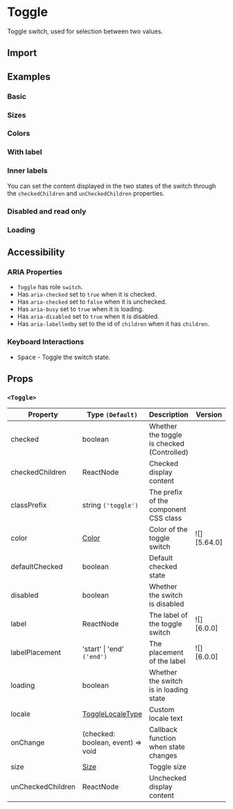 # Toggle

Toggle switch, used for selection between two values.

## Import

<!--{include:<import-guide>}-->

## Examples

### Basic

<!--{include:`basic.md`}-->

### Sizes

<!--{include:`size.md`}-->

### Colors

<!--{include:`color.md`}-->

### With label

<!--{include:`with-label.md`}-->

### Inner labels

You can set the content displayed in the two states of the switch through the `checkedChildren` and `unCheckedChildren` properties.

<!--{include:`inner.md`}-->

### Disabled and read only

<!--{include:`disabled.md`}-->

### Loading

<!--{include:`loading.md`}-->

## Accessibility

### ARIA Properties

- `Toggle` has role `switch`.
- Has `aria-checked` set to `true` when it is checked.
- Has `aria-checked` set to `false` when it is unchecked.
- Has `aria-busy` set to `true` when it is loading.
- Has `aria-disabled` set to `true` when it is disabled.
- Has `aria-labelledby` set to the id of `children` when it has `children`.

### Keyboard Interactions

- <kbd>Space</kbd> - Toggle the switch state.

## Props

### `<Toggle>`

| Property          | Type `(Default)`                        | Description                                | Version     |
| ----------------- | --------------------------------------- | ------------------------------------------ | ----------- |
| checked           | boolean                                 | Whether the toggle is checked (Controlled) |             |
| checkedChildren   | ReactNode                               | Checked display content                    |             |
| classPrefix       | string `('toggle')`                     | The prefix of the component CSS class      |             |
| color             | [Color](#code-ts-color-code)            | Color of the toggle switch                 | ![][5.64.0] |
| defaultChecked    | boolean                                 | Default checked state                      |             |
| disabled          | boolean                                 | Whether the switch is disabled             |             |
| label             | ReactNode                               | The label of the toggle switch             | ![][6.0.0]  |
| labelPlacement    | 'start' \| 'end' `('end')`              | The placement of the label                 | ![][6.0.0]  |
| loading           | boolean                                 | Whether the switch is in loading state     |             |
| locale            | [ToggleLocaleType](/guide/i18n/#toggle) | Custom locale text                         |             |
| onChange          | (checked: boolean, event) => void       | Callback function when state changes       |             |
| size              | [Size](#code-ts-size-code)              | Toggle size                                |             |
| unCheckedChildren | ReactNode                               | Unchecked display content                  |             |

<!--{include:(_common/types/color.md)}-->
<!--{include:(_common/types/size.md)}-->

